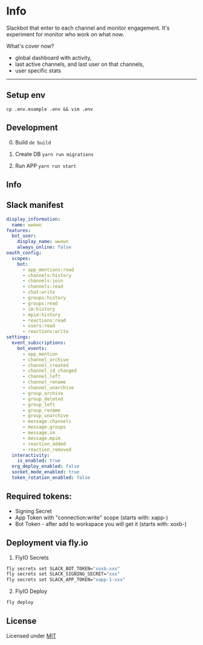 # Info

Slackbot that enter to each channel and monitor engagement. It's experiment for
monitor who work on what now.

What's cover now?
- global dashboard with activity,
- last active channels, and last user on that channels,
- user specific stats

---

## Setup env

`cp .env.example .env && vim .env`

## Development

0. Build `de build`

1. Create DB `yarn run migrations`

2. Run APP `yarn run start`

## Info

## Slack manifest

```yaml
display_information:
  name: wwown
features:
  bot_user:
    display_name: wwown
    always_online: false
oauth_config:
  scopes:
    bot:
      - app_mentions:read
      - channels:history
      - channels:join
      - channels:read
      - chat:write
      - groups:history
      - groups:read
      - im:history
      - mpim:history
      - reactions:read
      - users:read
      - reactions:write
settings:
  event_subscriptions:
    bot_events:
      - app_mention
      - channel_archive
      - channel_created
      - channel_id_changed
      - channel_left
      - channel_rename
      - channel_unarchive
      - group_archive
      - group_deleted
      - group_left
      - group_rename
      - group_unarchive
      - message.channels
      - message.groups
      - message.im
      - message.mpim
      - reaction_added
      - reaction_removed
  interactivity:
    is_enabled: true
  org_deploy_enabled: false
  socket_mode_enabled: true
  token_rotation_enabled: false
```

## Required tokens:

- Signing Secret
- App Token with "connection:write" scope (starts with: xapp-)
- Bot Token - after add to workspace you will get it (starts with: xoxb-)

## Deployment via fly.io

1. FlyIO Secrets

```sh
fly secrets set SLACK_BOT_TOKEN="xoxb-xxx"
fly secrets set SLACK_SIGNING_SECRET="xxx"
fly secrets set SLACK_APP_TOKEN="xapp-1-xxx"
```

2. FlyIO Deploy

```sh
fly deploy
```

## License

Licensed under [MIT](LICENSE.md)
